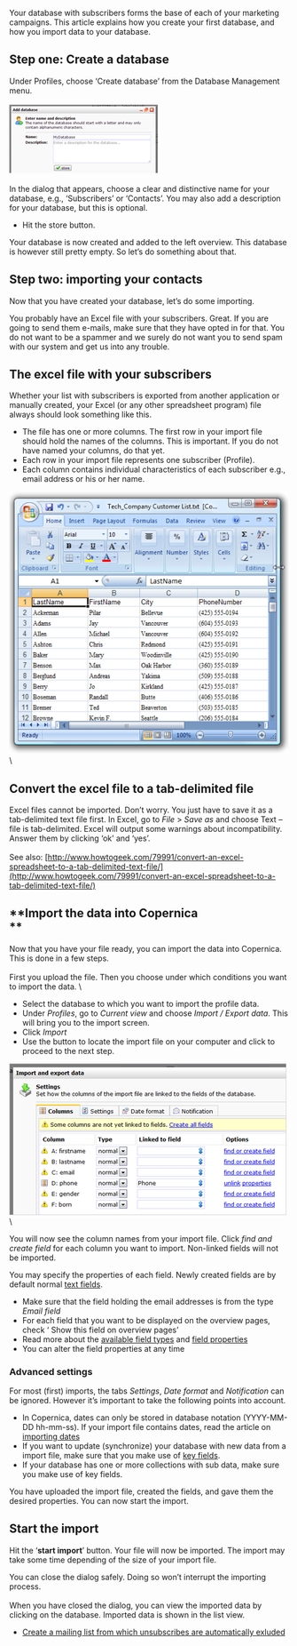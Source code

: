 Your database with subscribers forms the base of each of your marketing
campaigns. This article explains how you create your first database, and
how you import data to your database.

**Step one: Create a database**
-------------------------------

Under Profiles, choose ‘Create database’ from the Database Management
menu. \
\
![](images/New-database-dialog.png "New-database-dialog.png")\
\
 In the dialog that appears, choose a clear and distinctive name for
your database, e.g., ‘Subscribers’ or ‘Contacts’. You may also add a
description for your database, but this is optional.

-   Hit the store button.

Your database is now created and added to the left overview. This
database is however still pretty empty. So let’s do something about
that.

**Step two: importing your contacts**
-------------------------------------

Now that you have created your database, let’s do some importing.

You probably have an Excel file with your subscribers. Great. If you are
going to send them e-mails, make sure that they have opted in for that.
You do not want to be a spammer and we surely do not want you to send
spam with our system and get us into any trouble.

**The excel file with your subscribers**
----------------------------------------

Whether your list with subscribers is exported from another application
or manually created, your Excel (or any other spreadsheet program) file
always should look something like this.

-   The file has one or more columns. The first row in your import file
    should hold the names of the columns. This is important. If you do
    not have named your columns, do that yet.
-   Each row in your import file represents one subscriber (Profile).
-   Each column contains individual characteristics of each subscriber
    e.g., email address or his or her name.  

![](images/excelimportfile.png "excelimportfile.png")\

**Convert the excel file to a tab-delimited file**
--------------------------------------------------

Excel files cannot be imported. Don’t worry. You just have to save it as
a tab-delimited text file first. In Excel, go to *File* \> *Save as* and
choose Text – file is tab-delimited. Excel will output some warnings
about incompatibility. Answer them by clicking ‘ok’ and ‘yes’.\
\
See
also: [http://www.howtogeek.com/79991/convert-an-excel-spreadsheet-to-a-tab-delimited-text-file/](http://www.howtogeek.com/79991/convert-an-excel-spreadsheet-to-a-tab-delimited-text-file/)

**Import the data into Copernica\
**
---------------------------------

Now that you have your file ready, you can import the data into
Copernica. This is done in a few steps. \
\
First you upload the file. Then you choose under which conditions you
want to import the data. \

-   Select the database to which you want to import the profile data. 
-   Under *Profiles*, go to *Current view* and choose *Import / Export
    data*. This will bring you to the import screen. 
-   Click *Import* 
-   Use the button to locate the import file on your computer and click
    to proceed to the next step. 

![](images/import-dialog-tab1.png "Documentation/import-dialog-tab1.png")\

You will now see the column names from your import file. Click *find and
create field* for each column you want to import. Non-linked fields will
not be imported.

You may specify the properties of each field. Newly created fields are
by default normal [text
fields](./database-and-collection-field-types).

-   Make sure that the field holding the email addresses is from the
    type *Email field*
-   For each field that you want to be displayed on the overview pages,
    check ‘ Show this field on overview pages’
-   Read more about the [available field
    types](./database-and-collection-field-types)
    and [field
    properties](./database-field-settings-and-options)
-   You can alter the field properties at any time

### Advanced settings

For most (first) imports, the tabs *Settings*, *Date format* and
*Notification* can be ignored. However it’s important to take the
following points into account.

-   In Copernica, dates can only be stored in database notation
    (YYYY-MM-DD hh-mm-ss). If your import file contains dates, read the
    article on [importing
    dates](./importing-dates-with-format-conversion)
-   If you want to update (synchronize) your database with new data from
    a import file, make sure that you make use of [key
    fields](./what-are-key-fields).
-   If your database has one or more collections with sub data, make
    sure you make use of key fields. 

You have uploaded the import file, created the fields, and gave them the
desired properties. You can now start the import.

Start the import
----------------

Hit the ‘**start import**’ button. Your file will now be imported. The
import may take some time depending of the size of your import file.

You can close the dialog safely. Doing so won’t interrupt the importing
process.\
\
When you have closed the dialog, you can view the imported data by
clicking on the database. Imported data is shown in the list view.  

-   [Create a mailing list from which unsubscribes are automatically
    exluded](./create-a-mailing-list)

